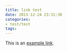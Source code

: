 ```yaml
---
title: link test
date: 2013-12-24 23:31:30
categories:
- test/test
tags:
---
```


This is an [example link](http://example.com/ "With a Title").
